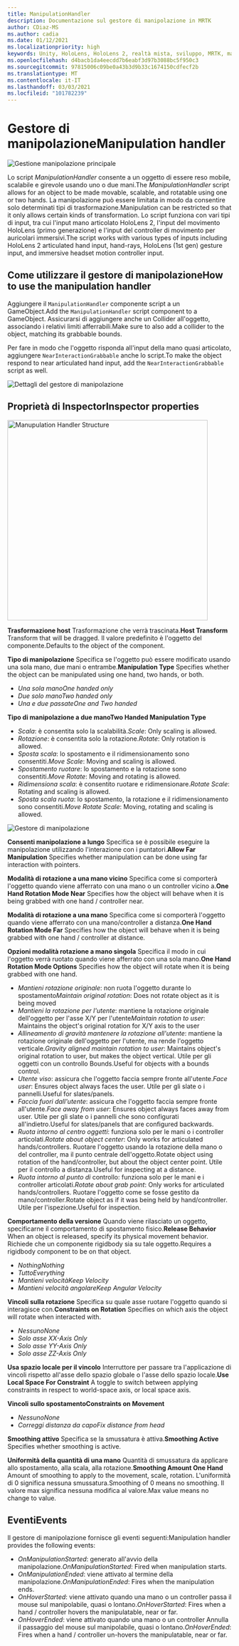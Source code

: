 ```yaml
---
title: ManipulationHandler
description: Documentazione sul gestore di manipolazione in MRTK
author: CDiaz-MS
ms.author: cadia
ms.date: 01/12/2021
ms.localizationpriority: high
keywords: Unity, HoloLens, HoloLens 2, realtà mista, sviluppo, MRTK, manipolazione,
ms.openlocfilehash: d4bacb1da4eecdd7b6eabf3d97b3088bc5f950c3
ms.sourcegitcommit: 97815006c09be0a43b3d9b33c1674150cdfecf2b
ms.translationtype: MT
ms.contentlocale: it-IT
ms.lasthandoff: 03/03/2021
ms.locfileid: "101782239"
---
```

# <a name="manipulation-handler"></a><span data-ttu-id="9909d-104">Gestore di manipolazione</span><span class="sxs-lookup"><span data-stu-id="9909d-104">Manipulation handler</span></span>

![Gestione manipolazione principale](../images/manipulation-handler/MRTK_Manipulation_Main.png)

<span data-ttu-id="9909d-106">Lo script *ManipulationHandler* consente a un oggetto di essere reso mobile, scalabile e girevole usando uno o due mani.</span><span class="sxs-lookup"><span data-stu-id="9909d-106">The *ManipulationHandler* script allows for an object to be made movable, scalable, and rotatable using one or two hands.</span></span> <span data-ttu-id="9909d-107">La manipolazione può essere limitata in modo da consentire solo determinati tipi di trasformazione.</span><span class="sxs-lookup"><span data-stu-id="9909d-107">Manipulation can be restricted so that it only allows certain kinds of transformation.</span></span> <span data-ttu-id="9909d-108">Lo script funziona con vari tipi di input, tra cui l'input mano articolato HoloLens 2, l'input del movimento HoloLens (primo generazione) e l'input del controller di movimento per auricolari immersivi.</span><span class="sxs-lookup"><span data-stu-id="9909d-108">The script works with various types of inputs including HoloLens 2 articulated hand input, hand-rays, HoloLens (1st gen) gesture input, and immersive headset motion controller input.</span></span>

## <a name="how-to-use-the-manipulation-handler"></a><span data-ttu-id="9909d-109">Come utilizzare il gestore di manipolazione</span><span class="sxs-lookup"><span data-stu-id="9909d-109">How to use the manipulation handler</span></span>

<span data-ttu-id="9909d-110">Aggiungere il `ManipulationHandler` componente script a un GameObject.</span><span class="sxs-lookup"><span data-stu-id="9909d-110">Add the `ManipulationHandler` script component to a GameObject.</span></span> <span data-ttu-id="9909d-111">Assicurarsi di aggiungere anche un Collider all'oggetto, associando i relativi limiti afferrabili.</span><span class="sxs-lookup"><span data-stu-id="9909d-111">Make sure to also add a collider to the object, matching its grabbable bounds.</span></span>

<span data-ttu-id="9909d-112">Per fare in modo che l'oggetto risponda all'input della mano quasi articolato, aggiungere `NearInteractionGrabbable` anche lo script.</span><span class="sxs-lookup"><span data-stu-id="9909d-112">To make the object respond to near articulated hand input, add the `NearInteractionGrabbable` script as well.</span></span>

![Dettagli del gestore di manipolazione](../images/manipulation-handler/MRTK_ManipulationHandler_Howto.png)

## <a name="inspector-properties"></a><span data-ttu-id="9909d-114">Proprietà di Inspector</span><span class="sxs-lookup"><span data-stu-id="9909d-114">Inspector properties</span></span>

<img src="../images/manipulation-handler/MRTK_ManipulationHandler_Structure.png" width="450" alt="Manupulation Handler Structure">

<span data-ttu-id="9909d-115">**Trasformazione host** Trasformazione che verrà trascinata.</span><span class="sxs-lookup"><span data-stu-id="9909d-115">**Host Transform** Transform that will be dragged.</span></span> <span data-ttu-id="9909d-116">Il valore predefinito è l'oggetto del componente.</span><span class="sxs-lookup"><span data-stu-id="9909d-116">Defaults to the object of the component.</span></span>

<span data-ttu-id="9909d-117">**Tipo di manipolazione** Specifica se l'oggetto può essere modificato usando una sola mano, due mani o entrambe.</span><span class="sxs-lookup"><span data-stu-id="9909d-117">**Manipulation Type** Specifies whether the object can be manipulated using one hand, two hands, or both.</span></span>

* <span data-ttu-id="9909d-118">*Una sola mano*</span><span class="sxs-lookup"><span data-stu-id="9909d-118">*One handed only*</span></span>
* <span data-ttu-id="9909d-119">*Due solo mano*</span><span class="sxs-lookup"><span data-stu-id="9909d-119">*Two handed only*</span></span>
* <span data-ttu-id="9909d-120">*Una e due passate*</span><span class="sxs-lookup"><span data-stu-id="9909d-120">*One and Two handed*</span></span>

<span data-ttu-id="9909d-121">**Tipo di manipolazione a due mano**</span><span class="sxs-lookup"><span data-stu-id="9909d-121">**Two Handed Manipulation Type**</span></span>

* <span data-ttu-id="9909d-122">*Scala*: è consentita solo la scalabilità.</span><span class="sxs-lookup"><span data-stu-id="9909d-122">*Scale*: Only scaling is allowed.</span></span>
* <span data-ttu-id="9909d-123">*Rotazione*: è consentita solo la rotazione.</span><span class="sxs-lookup"><span data-stu-id="9909d-123">*Rotate*: Only rotation is allowed.</span></span>
* <span data-ttu-id="9909d-124">*Sposta scala*: lo spostamento e il ridimensionamento sono consentiti.</span><span class="sxs-lookup"><span data-stu-id="9909d-124">*Move Scale*: Moving and scaling is allowed.</span></span>
* <span data-ttu-id="9909d-125">*Spostamento ruotare*: lo spostamento e la rotazione sono consentiti.</span><span class="sxs-lookup"><span data-stu-id="9909d-125">*Move Rotate*: Moving and rotating is allowed.</span></span>
* <span data-ttu-id="9909d-126">*Ridimensiona scala*: è consentito ruotare e ridimensionare.</span><span class="sxs-lookup"><span data-stu-id="9909d-126">*Rotate Scale*: Rotating and scaling is allowed.</span></span>
* <span data-ttu-id="9909d-127">*Sposta scala ruota*: lo spostamento, la rotazione e il ridimensionamento sono consentiti.</span><span class="sxs-lookup"><span data-stu-id="9909d-127">*Move Rotate Scale*: Moving, rotating and scaling is allowed.</span></span>

![Gestore di manipolazione](../images/manipulation-handler/MRTK_ManipulationHandler_TwoHanded.jpg)

<span data-ttu-id="9909d-129">**Consenti manipolazione a lungo** Specifica se è possibile eseguire la manipolazione utilizzando l'interazione con i puntatori.</span><span class="sxs-lookup"><span data-stu-id="9909d-129">**Allow Far Manipulation** Specifies whether manipulation can be done using far interaction with pointers.</span></span>

<span data-ttu-id="9909d-130">**Modalità di rotazione a una mano vicino** Specifica come si comporterà l'oggetto quando viene afferrato con una mano o un controller vicino a.</span><span class="sxs-lookup"><span data-stu-id="9909d-130">**One Hand Rotation Mode Near** Specifies how the object will behave when it is being grabbed with one hand / controller near.</span></span>

<span data-ttu-id="9909d-131">**Modalità di rotazione a una mano** Specifica come si comporterà l'oggetto quando viene afferrato con una mano/controller a distanza.</span><span class="sxs-lookup"><span data-stu-id="9909d-131">**One Hand Rotation Mode Far** Specifies how the object will behave when it is being grabbed with one hand / controller at distance.</span></span>

<span data-ttu-id="9909d-132">**Opzioni modalità rotazione a mano singola** Specifica il modo in cui l'oggetto verrà ruotato quando viene afferrato con una sola mano.</span><span class="sxs-lookup"><span data-stu-id="9909d-132">**One Hand Rotation Mode Options** Specifies how the object will rotate when it is being grabbed with one hand.</span></span>

* <span data-ttu-id="9909d-133">*Mantieni rotazione originale*: non ruota l'oggetto durante lo spostamento</span><span class="sxs-lookup"><span data-stu-id="9909d-133">*Maintain original rotation*: Does not rotate object as it is being moved</span></span>
* <span data-ttu-id="9909d-134">*Mantieni la rotazione per l'utente*: mantiene la rotazione originale dell'oggetto per l'asse X/Y per l'utente</span><span class="sxs-lookup"><span data-stu-id="9909d-134">*Maintain rotation to user*: Maintains the object's original rotation for X/Y axis to the user</span></span>
* <span data-ttu-id="9909d-135">*Allineamento di gravità mantenere la rotazione all'utente*: mantiene la rotazione originale dell'oggetto per l'utente, ma rende l'oggetto verticale.</span><span class="sxs-lookup"><span data-stu-id="9909d-135">*Gravity aligned maintain rotation to user*: Maintains object's original rotation to user, but makes the object vertical.</span></span> <span data-ttu-id="9909d-136">Utile per gli oggetti con un controllo Bounds.</span><span class="sxs-lookup"><span data-stu-id="9909d-136">Useful for objects with a bounds control.</span></span>
* <span data-ttu-id="9909d-137">*Utente viso*: assicura che l'oggetto faccia sempre fronte all'utente.</span><span class="sxs-lookup"><span data-stu-id="9909d-137">*Face user*: Ensures object always faces the user.</span></span> <span data-ttu-id="9909d-138">Utile per gli slate o i pannelli.</span><span class="sxs-lookup"><span data-stu-id="9909d-138">Useful for slates/panels.</span></span>
* <span data-ttu-id="9909d-139">*Faccia fuori dall'utente*: assicura che l'oggetto faccia sempre fronte all'utente.</span><span class="sxs-lookup"><span data-stu-id="9909d-139">*Face away from user*: Ensures object always faces away from user.</span></span> <span data-ttu-id="9909d-140">Utile per gli slate o i pannelli che sono configurati all'indietro.</span><span class="sxs-lookup"><span data-stu-id="9909d-140">Useful for slates/panels that are configured backwards.</span></span>
* <span data-ttu-id="9909d-141">*Ruota intorno al centro oggetti*: funziona solo per le mani o i controller articolati.</span><span class="sxs-lookup"><span data-stu-id="9909d-141">*Rotate about object center*:  Only works for articulated hands/controllers.</span></span> <span data-ttu-id="9909d-142">Ruotare l'oggetto usando la rotazione della mano o del controller, ma il punto centrale dell'oggetto.</span><span class="sxs-lookup"><span data-stu-id="9909d-142">Rotate object using rotation of the hand/controller, but about the object center point.</span></span> <span data-ttu-id="9909d-143">Utile per il controllo a distanza.</span><span class="sxs-lookup"><span data-stu-id="9909d-143">Useful for inspecting at a distance.</span></span>
* <span data-ttu-id="9909d-144">*Ruota intorno al punto di* controllo: funziona solo per le mani e i controller articolati.</span><span class="sxs-lookup"><span data-stu-id="9909d-144">*Rotate about grab point*:  Only works for articulated hands/controllers.</span></span> <span data-ttu-id="9909d-145">Ruotare l'oggetto come se fosse gestito da mano/controller.</span><span class="sxs-lookup"><span data-stu-id="9909d-145">Rotate object as if it was being held by hand/controller.</span></span> <span data-ttu-id="9909d-146">Utile per l'ispezione.</span><span class="sxs-lookup"><span data-stu-id="9909d-146">Useful for inspection.</span></span>

<span data-ttu-id="9909d-147">**Comportamento della versione** Quando viene rilasciato un oggetto, specificarne il comportamento di spostamento fisico.</span><span class="sxs-lookup"><span data-stu-id="9909d-147">**Release Behavior** When an object is released, specify its physical movement behavior.</span></span> <span data-ttu-id="9909d-148">Richiede che un componente rigidbody sia su tale oggetto.</span><span class="sxs-lookup"><span data-stu-id="9909d-148">Requires a rigidbody component to be on that object.</span></span>

* <span data-ttu-id="9909d-149">*Nothing*</span><span class="sxs-lookup"><span data-stu-id="9909d-149">*Nothing*</span></span>
* <span data-ttu-id="9909d-150">*Tutto*</span><span class="sxs-lookup"><span data-stu-id="9909d-150">*Everything*</span></span>
* <span data-ttu-id="9909d-151">*Mantieni velocità*</span><span class="sxs-lookup"><span data-stu-id="9909d-151">*Keep Velocity*</span></span>
* <span data-ttu-id="9909d-152">*Mantieni velocità angolare*</span><span class="sxs-lookup"><span data-stu-id="9909d-152">*Keep Angular Velocity*</span></span>

<span data-ttu-id="9909d-153">**Vincoli sulla rotazione** Specifica su quale asse ruotare l'oggetto quando si interagisce con.</span><span class="sxs-lookup"><span data-stu-id="9909d-153">**Constraints on Rotation** Specifies on which axis the object will rotate when interacted with.</span></span>

* <span data-ttu-id="9909d-154">*Nessuno*</span><span class="sxs-lookup"><span data-stu-id="9909d-154">*None*</span></span>
* <span data-ttu-id="9909d-155">*Solo asse X*</span><span class="sxs-lookup"><span data-stu-id="9909d-155">*X-Axis Only*</span></span>
* <span data-ttu-id="9909d-156">*Solo asse Y*</span><span class="sxs-lookup"><span data-stu-id="9909d-156">*Y-Axis Only*</span></span>
* <span data-ttu-id="9909d-157">*Solo asse Z*</span><span class="sxs-lookup"><span data-stu-id="9909d-157">*Z-Axis Only*</span></span>

<span data-ttu-id="9909d-158">**Usa spazio locale per il vincolo** Interruttore per passare tra l'applicazione di vincoli rispetto all'asse dello spazio globale o l'asse dello spazio locale.</span><span class="sxs-lookup"><span data-stu-id="9909d-158">**Use Local Space For Constraint** A toggle to switch between applying constraints in respect to world-space axis, or local space axis.</span></span>

<span data-ttu-id="9909d-159">**Vincoli sullo spostamento**</span><span class="sxs-lookup"><span data-stu-id="9909d-159">**Constraints on Movement**</span></span>

* <span data-ttu-id="9909d-160">*Nessuno*</span><span class="sxs-lookup"><span data-stu-id="9909d-160">*None*</span></span>
* <span data-ttu-id="9909d-161">*Correggi distanza da capo*</span><span class="sxs-lookup"><span data-stu-id="9909d-161">*Fix distance from head*</span></span>

<span data-ttu-id="9909d-162">**Smoothing attivo** Specifica se la smussatura è attiva.</span><span class="sxs-lookup"><span data-stu-id="9909d-162">**Smoothing Active** Specifies whether smoothing is active.</span></span>

<span data-ttu-id="9909d-163">**Uniformità della quantità di una mano** Quantità di smussatura da applicare allo spostamento, alla scala, alla rotazione.</span><span class="sxs-lookup"><span data-stu-id="9909d-163">**Smoothing Amount One Hand** Amount of smoothing to apply to the movement, scale, rotation.</span></span> <span data-ttu-id="9909d-164">L'uniformità di 0 significa nessuna smussatura.</span><span class="sxs-lookup"><span data-stu-id="9909d-164">Smoothing of 0 means no smoothing.</span></span> <span data-ttu-id="9909d-165">Il valore max significa nessuna modifica al valore.</span><span class="sxs-lookup"><span data-stu-id="9909d-165">Max value means no change to value.</span></span>

## <a name="events"></a><span data-ttu-id="9909d-166">Eventi</span><span class="sxs-lookup"><span data-stu-id="9909d-166">Events</span></span>

<span data-ttu-id="9909d-167">Il gestore di manipolazione fornisce gli eventi seguenti:</span><span class="sxs-lookup"><span data-stu-id="9909d-167">Manipulation handler provides the following events:</span></span>

* <span data-ttu-id="9909d-168">*OnManipulationStarted*: generato all'avvio della manipolazione.</span><span class="sxs-lookup"><span data-stu-id="9909d-168">*OnManipulationStarted*: Fired when manipulation starts.</span></span>
* <span data-ttu-id="9909d-169">*OnManipulationEnded*: viene attivato al termine della manipolazione.</span><span class="sxs-lookup"><span data-stu-id="9909d-169">*OnManipulationEnded*: Fires when the manipulation ends.</span></span>
* <span data-ttu-id="9909d-170">*OnHoverStarted*: viene attivato quando una mano o un controller passa il mouse sul manipolabile, quasi o lontano.</span><span class="sxs-lookup"><span data-stu-id="9909d-170">*OnHoverStarted*: Fires when a hand / controller hovers the manipulatable, near or far.</span></span>
* <span data-ttu-id="9909d-171">*OnHoverEnded*: viene attivato quando una mano o un controller Annulla il passaggio del mouse sul manipolabile, quasi o lontano.</span><span class="sxs-lookup"><span data-stu-id="9909d-171">*OnHoverEnded*: Fires when a hand / controller un-hovers the manipulatable, near or far.</span></span>
